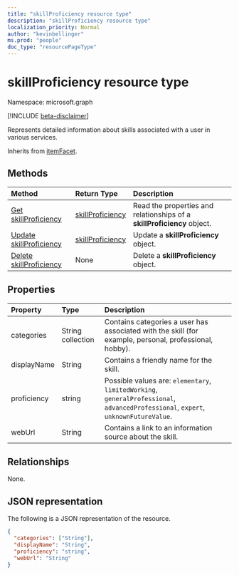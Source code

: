 ```yaml
---
title: "skillProficiency resource type"
description: "skillProficiency resource type"
localization_priority: Normal
author: "kevinbellinger"
ms.prod: "people"
doc_type: "resourcePageType"
---
```


# skillProficiency resource type

Namespace: microsoft.graph

[!INCLUDE [beta-disclaimer](../../includes/beta-disclaimer.md)]

Represents detailed information about skills associated with a user in various services.

Inherits from [itemFacet](itemfacet.md).

## Methods
 
| Method                                                         | Return Type                             | Description                                                             |
|:---------------------------------------------------------------|:----------------------------------------|:------------------------------------------------------------------------|
| [Get skillProficiency](../api/skillproficiency-get.md)         | [skillProficiency](skillproficiency.md) | Read the properties and relationships of a **skillProficiency** object. |
| [Update skillProficiency](../api/skillproficiency-update.md)   | [skillProficiency](skillproficiency.md) | Update a **skillProficiency** object.                                   |
| [Delete skillProficiency](../api/skillproficiency-delete.md)   | None                                    | Delete a **skillProficiency** object.                                   |

## Properties

| Property     | Type             | Description                                                                                                                        |
|:-------------|:-----------------|:-----------------------------------------------------------------------------------------------------------------------------------|
|categories    |String collection | Contains categories a user has associated with the skill (for example, personal, professional, hobby).                             |
|displayName   |String            | Contains a friendly name for the skill.                                                                                            |
|proficiency   |string            | Possible values are: `elementary`, `limitedWorking`, `generalProfessional`, `advancedProfessional`, `expert`, `unknownFutureValue`.|
|webUrl        |String            | Contains a link to an information source about the skill.                                                                          |

## Relationships

None.

## JSON representation

The following is a JSON representation of the resource.

<!-- {
  "blockType": "resource",
  "optionalProperties": [

  ],
  "@odata.type": "microsoft.graph.skillProficiency",
  "baseType": ""
}-->

```json
{
  "categories": ["String"],
  "displayName": "String",
  "proficiency": "string",
  "webUrl": "String"
}
```

<!-- uuid: 16cd6b66-4b1a-43a1-adaf-3a886856ed98
2019-02-04 14:57:30 UTC -->
<!-- {
  "type": "#page.annotation",
  "description": "skillProficiency resource",
  "keywords": "",
  "section": "documentation",
  "tocPath": ""
}-->
